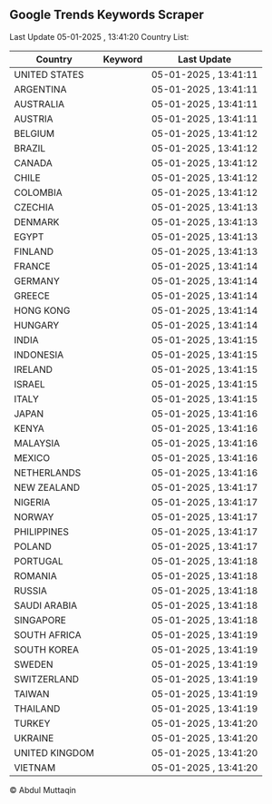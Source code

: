 
## Google Trends Keywords Scraper

Last Update 05-01-2025 , 13:41:20
Country List:

| Country | Keyword | Last Update |
| --- | --- | --- |
| UNITED STATES |  | 05-01-2025 , 13:41:11 |
| ARGENTINA |  | 05-01-2025 , 13:41:11 |
| AUSTRALIA |  | 05-01-2025 , 13:41:11 |
| AUSTRIA |  | 05-01-2025 , 13:41:11 |
| BELGIUM |  | 05-01-2025 , 13:41:12 |
| BRAZIL |  | 05-01-2025 , 13:41:12 |
| CANADA |  | 05-01-2025 , 13:41:12 |
| CHILE |  | 05-01-2025 , 13:41:12 |
| COLOMBIA |  | 05-01-2025 , 13:41:12 |
| CZECHIA |  | 05-01-2025 , 13:41:13 |
| DENMARK |  | 05-01-2025 , 13:41:13 |
| EGYPT |  | 05-01-2025 , 13:41:13 |
| FINLAND |  | 05-01-2025 , 13:41:13 |
| FRANCE |  | 05-01-2025 , 13:41:14 |
| GERMANY |  | 05-01-2025 , 13:41:14 |
| GREECE |  | 05-01-2025 , 13:41:14 |
| HONG KONG |  | 05-01-2025 , 13:41:14 |
| HUNGARY |  | 05-01-2025 , 13:41:14 |
| INDIA |  | 05-01-2025 , 13:41:15 |
| INDONESIA |  | 05-01-2025 , 13:41:15 |
| IRELAND |  | 05-01-2025 , 13:41:15 |
| ISRAEL |  | 05-01-2025 , 13:41:15 |
| ITALY |  | 05-01-2025 , 13:41:15 |
| JAPAN |  | 05-01-2025 , 13:41:16 |
| KENYA |  | 05-01-2025 , 13:41:16 |
| MALAYSIA |  | 05-01-2025 , 13:41:16 |
| MEXICO |  | 05-01-2025 , 13:41:16 |
| NETHERLANDS |  | 05-01-2025 , 13:41:16 |
| NEW ZEALAND |  | 05-01-2025 , 13:41:17 |
| NIGERIA |  | 05-01-2025 , 13:41:17 |
| NORWAY |  | 05-01-2025 , 13:41:17 |
| PHILIPPINES |  | 05-01-2025 , 13:41:17 |
| POLAND |  | 05-01-2025 , 13:41:17 |
| PORTUGAL |  | 05-01-2025 , 13:41:18 |
| ROMANIA |  | 05-01-2025 , 13:41:18 |
| RUSSIA |  | 05-01-2025 , 13:41:18 |
| SAUDI ARABIA |  | 05-01-2025 , 13:41:18 |
| SINGAPORE |  | 05-01-2025 , 13:41:18 |
| SOUTH AFRICA |  | 05-01-2025 , 13:41:19 |
| SOUTH KOREA |  | 05-01-2025 , 13:41:19 |
| SWEDEN |  | 05-01-2025 , 13:41:19 |
| SWITZERLAND |  | 05-01-2025 , 13:41:19 |
| TAIWAN |  | 05-01-2025 , 13:41:19 |
| THAILAND |  | 05-01-2025 , 13:41:19 |
| TURKEY |  | 05-01-2025 , 13:41:20 |
| UKRAINE |  | 05-01-2025 , 13:41:20 |
| UNITED KINGDOM |  | 05-01-2025 , 13:41:20 |
| VIETNAM |  | 05-01-2025 , 13:41:20 |

© Abdul Muttaqin

